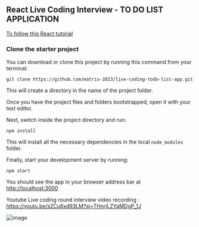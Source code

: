 ## React Live Coding Interview - TO DO LIST APPLICATION

[To follow this React tutorial](https://ibaslogic.com/blog/react-tutorial-for-beginners/)

### Clone the starter project

You can download or clone this project by running this command from your terminal:

```
git clone https://github.com/matrix-2023/live-coding-todo-list-app.git
```

This will create a directory in the name of the project folder.

Once you have the project files and folders bootstrapped, open it with your text editor.

Next, switch inside the project directory and run:

```
npm install
```

This will install all the necessary dependencies in the local `node_modules` folder.

Finally, start your development server by running:

```
npm start
```

You should see the app in your browser address bar at [http://localhost:3000](http://localhost:3000)

Youtube Live coding round interview video recording : https://youtu.be/sZCu6xd93LM?si=THnrjLZYaMDgP_1J

![image](https://github.com/matrix-2023/live-coding-todo-list-app/assets/143998226/63355203-9e79-426d-9d04-ce8dfbca9aa7)

